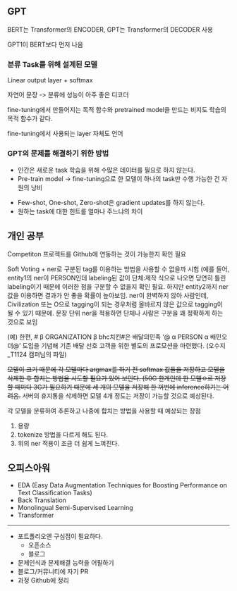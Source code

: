 ## GPT
BERT는 Transformer의 ENCODER, GPT는 Transformer의 DECODER 사용

GPT1이 BERT보다 먼저 나옴

### 분류 Task를 위해 설계된 모델
Linear output layer + softmax

자연어 문장 -> 분류에 성능이 아주 좋은 디코더

fine-tuning에서 만들어지는 목적 함수와 pretrained model을 만드는 비지도 학습의 목적 함수가 같다.

fine-tuning에서 사용되는 layer 자체도 언어

### GPT의 문제를 해결하기 위한 방법
- 인간은 새로운 task 학습을 위해 수많은 데이터를 필요로 하지 않는다.
- Pre-train model -> fine-tuning으로 한 모델이 하나의 task만 수행 가능한 건 자원의 낭비

+ Few-shot, One-shot, Zero-shot은 gradient updates를 하지 않는다.
+ 원하는 task에 대한 힌트를 얼마나 주느냐의 차이

## 개인 공부
Competiton 프로젝트를 Github에 연동하는 것이 가능한지 확인 필요

Soft Voting + 
ner로 구분된 tag를 이용하는 방법을 사용할 수 없을까 시험 (예를 들어, entity1의 ner이 PERSON인데 labeling된 값이 단체:제작 식으로 나오면 당연히 틀린 labeling이기 때문에 이러한 점을 구분할 수 없을지 확인 필요. 하지만 entity2까지 ner 값을 이용하면 결과가 안 좋을 확률이 높아보임. ner이 완벽하지 않아 사람인데, Civilization 또는 O으로 tagging이 되는 경우처럼 올바르지 않은 값으로 tagging이 될 수 있기 때문에. 문장 단위 ner을 적용하면 단체나 사람은 구분을 꽤 정확하게 하는 것으로 보임

(예)
한편, # β ORGANIZATION β bhc치킨#은 배달의민족 ‘@ α PERSON α 배민오더@’ 도입을 기념해 기존 배달 선호 고객을 위한 별도의 프로모션을 마련했다. (오수지_T1124 캠퍼님의 파일)

~~모델이 크기 때문에 각 모델마다 argmax를 하기 전 softmax 값들을 저장하고 모델을 삭제한 후 합치는 방법을 시도할 필요가 있어 보인다. (50G 한계인데 한 모델ㅇ르 저장할 때마다 3G가 필요하기 때문에 세 개의 모델을 저장해 한 꺼번에 inference하기는 어려움.~~
서버의 휴지통을 삭제하면 모델 4개 정도는 저장이 가능할 것으로 예상된다.

각 모델을 분류하여 추론하고 나중에 합치는 방법을 사용할 때 예상되는 장점
1. 용량
2. tokenize 방법을 다르게 해도 된다.
3. 위의 ner 적용이 조금 더 쉽게 느껴진다.

## 오피스아워
- EDA
(Easy Data Augmentation Techniques for Boosting Performance on Text Classification Tasks)
- Back Translation
- Monolingual Semi-Supervised Learning
- Transformer

------------

- 포트폴리오엔 구심점이 필요하다.
  - 오픈소스
  - 블로그
- 문제인식과 문제해결 능력을 어필하기
- 블로그/커뮤니티에 자기 PR
- 과정 Github에 정리
